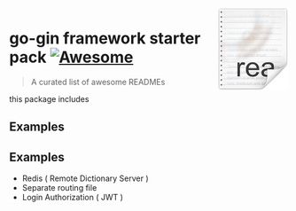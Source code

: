 <img src="icon.png" align="right" />

# go-gin framework starter pack [![Awesome](https://cdn.rawgit.com/sindresorhus/awesome/d7305f38d29fed78fa85652e3a63e154dd8e8829/media/badge.svg)](https://github.com/sindresorhus/awesome#readme)
> A curated list of awesome READMEs

this package includes
## Examples

## Examples
- Redis (  Remote Dictionary Server )
- Separate routing file
- Login Authorization ( JWT ) 
